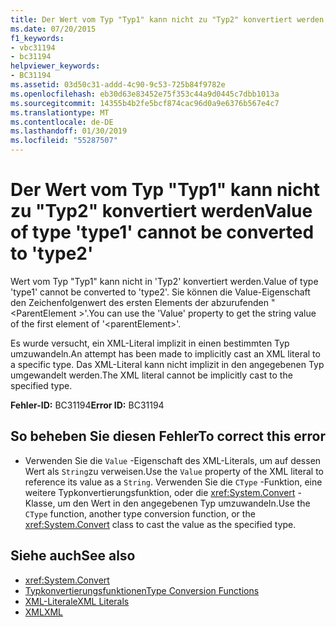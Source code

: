 ```yaml
---
title: Der Wert vom Typ "Typ1" kann nicht zu "Typ2" konvertiert werden
ms.date: 07/20/2015
f1_keywords:
- vbc31194
- bc31194
helpviewer_keywords:
- BC31194
ms.assetid: 03d50c31-addd-4c90-9c53-725b84f9782e
ms.openlocfilehash: eb30d63e83452e75f353c44a9d0445c7dbb1013a
ms.sourcegitcommit: 14355b4b2fe5bcf874cac96d0a9e6376b567e4c7
ms.translationtype: MT
ms.contentlocale: de-DE
ms.lasthandoff: 01/30/2019
ms.locfileid: "55287507"
---
```

# <a name="value-of-type-type1-cannot-be-converted-to-type2"></a><span data-ttu-id="1f494-102">Der Wert vom Typ "Typ1" kann nicht zu "Typ2" konvertiert werden</span><span class="sxs-lookup"><span data-stu-id="1f494-102">Value of type 'type1' cannot be converted to 'type2'</span></span>
<span data-ttu-id="1f494-103">Wert vom Typ "Typ1" kann nicht in 'Typ2' konvertiert werden.</span><span class="sxs-lookup"><span data-stu-id="1f494-103">Value of type 'type1' cannot be converted to 'type2'.</span></span> <span data-ttu-id="1f494-104">Sie können die Value-Eigenschaft den Zeichenfolgenwert des ersten Elements der abzurufenden "\<ParentElement >'.</span><span class="sxs-lookup"><span data-stu-id="1f494-104">You can use the 'Value' property to get the string value of the first element of '\<parentElement>'.</span></span>  
  
 <span data-ttu-id="1f494-105">Es wurde versucht, ein XML-Literal implizit in einen bestimmten Typ umzuwandeln.</span><span class="sxs-lookup"><span data-stu-id="1f494-105">An attempt has been made to implicitly cast an XML literal to a specific type.</span></span> <span data-ttu-id="1f494-106">Das XML-Literal kann nicht implizit in den angegebenen Typ umgewandelt werden.</span><span class="sxs-lookup"><span data-stu-id="1f494-106">The XML literal cannot be implicitly cast to the specified type.</span></span>  
  
 <span data-ttu-id="1f494-107">**Fehler-ID:** BC31194</span><span class="sxs-lookup"><span data-stu-id="1f494-107">**Error ID:** BC31194</span></span>  
  
## <a name="to-correct-this-error"></a><span data-ttu-id="1f494-108">So beheben Sie diesen Fehler</span><span class="sxs-lookup"><span data-stu-id="1f494-108">To correct this error</span></span>  
  
-   <span data-ttu-id="1f494-109">Verwenden Sie die `Value` -Eigenschaft des XML-Literals, um auf dessen Wert als `String`zu verweisen.</span><span class="sxs-lookup"><span data-stu-id="1f494-109">Use the `Value` property of the XML literal to reference its value as a `String`.</span></span> <span data-ttu-id="1f494-110">Verwenden Sie die `CType` -Funktion, eine weitere Typkonvertierungsfunktion, oder die <xref:System.Convert> -Klasse, um den Wert in den angegebenen Typ umzuwandeln.</span><span class="sxs-lookup"><span data-stu-id="1f494-110">Use the `CType` function, another type conversion function, or the <xref:System.Convert> class to cast the value as the specified type.</span></span>  
  
## <a name="see-also"></a><span data-ttu-id="1f494-111">Siehe auch</span><span class="sxs-lookup"><span data-stu-id="1f494-111">See also</span></span>
- <xref:System.Convert>
- [<span data-ttu-id="1f494-112">Typkonvertierungsfunktionen</span><span class="sxs-lookup"><span data-stu-id="1f494-112">Type Conversion Functions</span></span>](../../../visual-basic/language-reference/functions/type-conversion-functions.md)
- [<span data-ttu-id="1f494-113">XML-Literale</span><span class="sxs-lookup"><span data-stu-id="1f494-113">XML Literals</span></span>](../../../visual-basic/language-reference/xml-literals/index.md)
- [<span data-ttu-id="1f494-114">XML</span><span class="sxs-lookup"><span data-stu-id="1f494-114">XML</span></span>](../../../visual-basic/programming-guide/language-features/xml/index.md)
